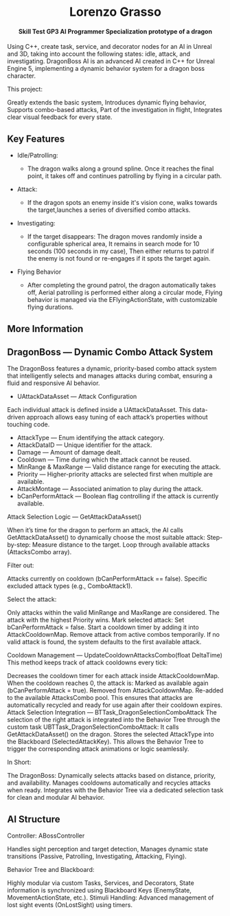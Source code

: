 <h1 align="center">
  Lorenzo Grasso
</h1>

<h4 align="center"> Skill Test GP3
AI Programmer Specialization 
prototype of a dragon </h4>

Using C++, create task, service, and decorator nodes for an AI in Unreal and 3D, taking into account the following states: idle, attack, and investigating.
DragonBoss AI is an advanced AI created in C++ for Unreal Engine 5, implementing a dynamic behavior system for a dragon boss character.

This project:

Greatly extends the basic system,
Introduces dynamic flying behavior,
Supports combo-based attacks,
Part of the investigation in flight,
Integrates clear visual feedback for every state.

## Key Features

* Idle/Patrolling:
  - The dragon walks along a ground spline.
    Once it reaches the final point, it takes off and continues patrolling by flying in a circular path.

* Attack:
  - If the dragon spots an enemy inside it's vision cone, walks towards the target,launches a series of diversified combo attacks.
  
* Investigating:
  - If the target disappears:
    The dragon moves randomly inside a configurable spherical area,
    It remains in search mode for 10 seconds (100 seconds in my case),
    Then either returns to patrol if the enemy is not found or re-engages if it spots the target again.

* Flying Behavior
  - After completing the ground patrol, the dragon automatically takes off,
    Aerial patrolling is performed either along a circular mode,
    Flying behavior is managed via the EFlyingActionState, with customizable flying durations.

## More Information

## DragonBoss — Dynamic Combo Attack System

The DragonBoss features a dynamic, priority-based combo attack system that intelligently selects and manages attacks during combat, ensuring a fluid and responsive AI behavior.

* UAttackDataAsset — Attack Configuration

Each individual attack is defined inside a UAttackDataAsset.
This data-driven approach allows easy tuning of each attack’s properties without touching code.

- AttackType — Enum identifying the attack category.
- AttackDataID — Unique identifier for the attack.
- Damage — Amount of damage dealt.
- Cooldown — Time during which the attack cannot be reused.
- MinRange & MaxRange — Valid distance range for executing the attack.
- Priority — Higher-priority attacks are selected first when multiple are available.
- AttackMontage — Associated animation to play during the attack.
- bCanPerformAttack — Boolean flag controlling if the attack is currently available.



Attack Selection Logic — GetAttackDataAsset()
  
When it’s time for the dragon to perform an attack, the AI calls GetAttackDataAsset() to dynamically choose the most suitable attack:
Step-by-step:
Measure distance to the target.
Loop through available attacks (AttacksCombo array).

Filter out:

Attacks currently on cooldown (bCanPerformAttack == false).
Specific excluded attack types (e.g., ComboAttack1).

Select the attack:

Only attacks within the valid MinRange and MaxRange are considered.
The attack with the highest Priority wins.
Mark selected attack:
Set bCanPerformAttack = false.
Start a cooldown timer by adding it into AttackCooldownMap.
Remove attack from active combos temporarily.
If no valid attack is found, the system defaults to the first available attack.

Cooldown Management — UpdateCooldownAttacksCombo(float DeltaTime)
This method keeps track of attack cooldowns every tick:

Decreases the cooldown timer for each attack inside AttackCooldownMap.
When the cooldown reaches 0, the attack is:
Marked as available again (bCanPerformAttack = true).
Removed from AttackCooldownMap.
Re-added to the available AttacksCombo pool.
This ensures that attacks are automatically recycled and ready for use again after their cooldown expires.
Attack Selection Integration — BTTask_DragonSelectionComboAttack
The selection of the right attack is integrated into the Behavior Tree through the custom task UBTTask_DragonSelectionComboAttack:
It calls GetAttackDataAsset() on the dragon.
Stores the selected AttackType into the Blackboard (SelectedAttackKey).
This allows the Behavior Tree to trigger the corresponding attack animations or logic seamlessly.

In Short:

The DragonBoss:
Dynamically selects attacks based on distance, priority, and availability.
Manages cooldowns automatically and recycles attacks when ready.
Integrates with the Behavior Tree via a dedicated selection task for clean and modular AI behavior.

## AI Structure

Controller: ABossController

Handles sight perception and target detection,
Manages dynamic state transitions (Passive, Patrolling, Investigating, Attacking, Flying).

Behavior Tree and Blackboard:

Highly modular via custom Tasks, Services, and Decorators,
State information is synchronized using Blackboard Keys (EnemyState, MovementActionState, etc.).
Stimuli Handling:
Advanced management of lost sight events (OnLostSight) using timers.
